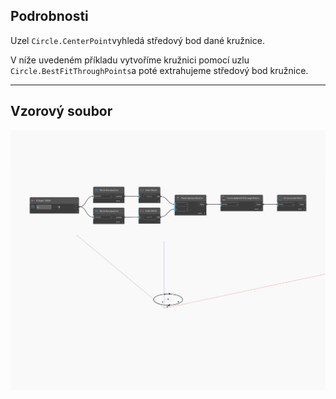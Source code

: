 ## Podrobnosti
Uzel `Circle.CenterPoint`vyhledá středový bod dané kružnice.

V níže uvedeném příkladu vytvoříme kružnici pomocí uzlu `Circle.BestFitThroughPoints`a poté extrahujeme středový bod kružnice.

___
## Vzorový soubor

![CenterPoint](./Autodesk.DesignScript.Geometry.Circle.CenterPoint_img.jpg)


